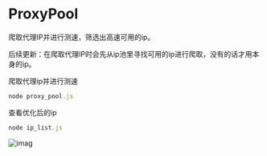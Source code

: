 # ProxyPool
爬取代理IP并进行测速，筛选出高速可用的ip。

后续更新：在爬取代理IP时会先从ip池里寻找可用的ip进行爬取，没有的话才用本身的ip。

爬取代理ip并进行测速
```javascript
node proxy_pool.js
```

查看优化后的ip
```javascript
node ip_list.js
```

![imag](https://github.com/Card007/Proxy-Pool/blob/master/other/ip_proxy.png)
